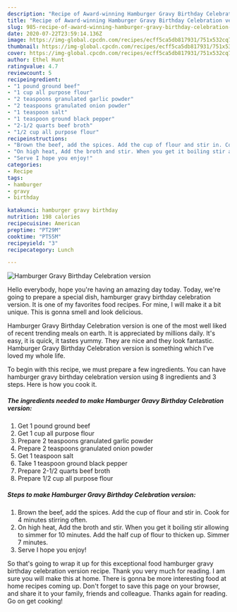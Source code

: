 ```yaml
---
description: "Recipe of Award-winning Hamburger Gravy Birthday Celebration version"
title: "Recipe of Award-winning Hamburger Gravy Birthday Celebration version"
slug: 985-recipe-of-award-winning-hamburger-gravy-birthday-celebration-version
date: 2020-07-22T23:59:14.136Z
image: https://img-global.cpcdn.com/recipes/ecff5ca5db817931/751x532cq70/hamburger-gravy-birthday-celebration-version-recipe-main-photo.jpg
thumbnail: https://img-global.cpcdn.com/recipes/ecff5ca5db817931/751x532cq70/hamburger-gravy-birthday-celebration-version-recipe-main-photo.jpg
cover: https://img-global.cpcdn.com/recipes/ecff5ca5db817931/751x532cq70/hamburger-gravy-birthday-celebration-version-recipe-main-photo.jpg
author: Ethel Hunt
ratingvalue: 4.7
reviewcount: 5
recipeingredient:
- "1 pound ground beef"
- "1 cup all purpose flour"
- "2 teaspoons granulated garlic powder"
- "2 teaspoons granulated onion powder"
- "1 teaspoon salt"
- "1 teaspoon ground black pepper"
- "2-1/2 quarts beef broth"
- "1/2 cup all purpose flour"
recipeinstructions:
- "Brown the beef, add the spices. Add the cup of flour and stir in. Cook for 4 minutes stirring often."
- "On high heat, Add the broth and stir. When you get it boiling stir allowing to simmer for 10 minutes. Add the half cup of flour to thicken up. Simmer 7 minutes."
- "Serve I hope you enjoy!"
categories:
- Recipe
tags:
- hamburger
- gravy
- birthday

katakunci: hamburger gravy birthday 
nutrition: 198 calories
recipecuisine: American
preptime: "PT29M"
cooktime: "PT55M"
recipeyield: "3"
recipecategory: Lunch

---
```



![Hamburger Gravy Birthday Celebration version](https://img-global.cpcdn.com/recipes/ecff5ca5db817931/751x532cq70/hamburger-gravy-birthday-celebration-version-recipe-main-photo.jpg)

Hello everybody, hope you're having an amazing day today. Today, we're going to prepare a special dish, hamburger gravy birthday celebration version. It is one of my favorites food recipes. For mine, I will make it a bit unique. This is gonna smell and look delicious.



Hamburger Gravy Birthday Celebration version is one of the most well liked of recent trending meals on earth. It is appreciated by millions daily. It's easy, it is quick, it tastes yummy. They are nice and they look fantastic. Hamburger Gravy Birthday Celebration version is something which I've loved my whole life.


To begin with this recipe, we must prepare a few ingredients. You can have hamburger gravy birthday celebration version using 8 ingredients and 3 steps. Here is how you cook it.

<!--inarticleads1-->

##### The ingredients needed to make Hamburger Gravy Birthday Celebration version:

1. Get 1 pound ground beef
1. Get 1 cup all purpose flour
1. Prepare 2 teaspoons granulated garlic powder
1. Prepare 2 teaspoons granulated onion powder
1. Get 1 teaspoon salt
1. Take 1 teaspoon ground black pepper
1. Prepare 2-1/2 quarts beef broth
1. Prepare 1/2 cup all purpose flour




<!--inarticleads2-->

##### Steps to make Hamburger Gravy Birthday Celebration version:

1. Brown the beef, add the spices. Add the cup of flour and stir in. Cook for 4 minutes stirring often.
1. On high heat, Add the broth and stir. When you get it boiling stir allowing to simmer for 10 minutes. Add the half cup of flour to thicken up. Simmer 7 minutes.
1. Serve I hope you enjoy!




So that's going to wrap it up for this exceptional food hamburger gravy birthday celebration version recipe. Thank you very much for reading. I am sure you will make this at home. There is gonna be more interesting food at home recipes coming up. Don't forget to save this page on your browser, and share it to your family, friends and colleague. Thanks again for reading. Go on get cooking!
